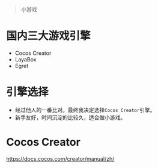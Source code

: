 > 小游戏

# 国内三大游戏引擎
* Cocos Creator
* LayaBox
* Egret

# 引擎选择
* 经过他人的一番比对。最终我决定选择`Cocos Creator`引擎。
* 新手友好，时间沉淀的比较久，适合做小游戏。

# Cocos Creator
https://docs.cocos.com/creator/manual/zh/
